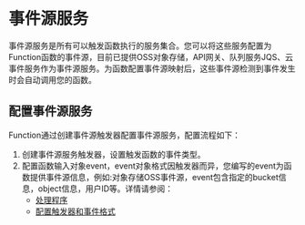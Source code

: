 # 事件源服务

 


事件源服务是所有可以触发函数执行的服务集合。您可以将这些服务配置为Function函数的事件源，目前已提供OSS对象存储，API网关、队列服务JQS、云事件服务作为事件源服务。为函数配置事件源映射后，这些事件源检测到事件发生时会自动调用您的函数。  

## 配置事件源服务

Function通过创建事件源触发器配置事件源服务，配置流程如下：

1. 创建事件源服务触发器，设置触发函数的事件类型。
2. 配置函数输入对象event，event对象格式因触发器而异，您编写的event为函数提供事件源信息，例如:对象存储OSS事件源，event包含指定的bucket信息，object信息，用户ID等。详情请参阅：
   - [处理程序](../../../buildfunction/programming-model/python/processing-program.md)
   - [配置触发器和事件格式](../configtigger-event.md)
